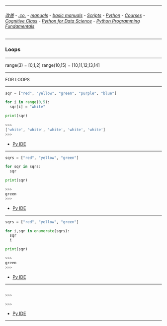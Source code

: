 
---

###### [改善](https://github.com/ttltrk/0C/blob/master/README.MD) - [.co.](https://github.com/ttltrk/PRG/blob/master/CODING.MD) - [manuals](https://github.com/ttltrk/PRG/blob/master/MAN.MD) - [basic manuals](https://github.com/ttltrk/PRG/blob/master/MANUALS.MD) - [Scripts](https://github.com/ttltrk/PRG/blob/master/PY/DOC/SC/SC.MD) - [Python](https://github.com/ttltrk/PRG/blob/master/PY/DOC/OPYM/OPYM.MD) - [Courses](https://github.com/ttltrk/PRG/blob/master/PY/DOC/OPYM/13/COURSES.MD) - [Cognitive Class](https://github.com/ttltrk/PRG/blob/master/PY/DOC/OPYM/13/07/CC.MD) - [Python for Data Science](https://github.com/ttltrk/PRG/blob/master/PY/DOC/OPYM/13/07/MAN/MAN.MD) - [Python Programming Fundamentals](https://github.com/ttltrk/PRG/blob/master/PY/DOC/OPYM/13/07/MAN/03/03.MD)

---

### Loops

---

range(3) = [0,1,2]
range(10,15) = [10,11,12,13,14]

---

FOR LOOPS

---

```python
sqr = ["red", "yellow", "green", "purple", "blue"]

for i in range(0,5):
  sqr[i] = "white"

print(sqr)
  
>>>
['white', 'white', 'white', 'white', 'white']
>>>
```

* [Py IDE](https://repl.it/@ttltrknet/YummyRedMp3)

---

```python
sqrs = ["red", "yellow", "green"]

for sqr in sqrs:
  sqr

print(sqr)

>>>
green
>>>
```

* [Py IDE](https://repl.it/@ttltrknet/YummyRedMp3)

---

```python
sqrs = ["red", "yellow", "green"]

for i,sqr in enumerate(sqrs):
  sqr
  i

print(sqr)

>>>
green
>>>
```

* [Py IDE](https://repl.it/@ttltrknet/YummyRedMp3)

---

```python

>>>

>>>
```

* [Py IDE](https://repl.it/@ttltrknet/YummyRedMp3)

---
